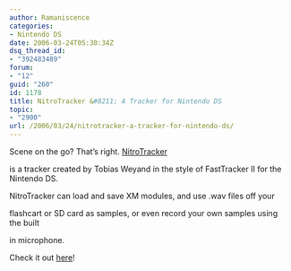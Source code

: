 ```yaml
---
author: Ramaniscence
categories:
- Nintendo DS
date: 2006-03-24T05:30:34Z
dsq_thread_id:
- "392483489"
forum:
- "12"
guid: "260"
id: 1178
title: NitroTracker &#8211; A Tracker for Nintendo DS
topic:
- "2900"
url: /2006/03/24/nitrotracker-a-tracker-for-nintendo-ds/
---
```


Scene on the go? That&#8217;s right. [NitroTracker](http://nitrotracker.tobw.net/index.php?cat_id=1)
  
is a tracker created by Tobias Weyand in the style of FastTracker II for the Nintendo DS.
  
NitroTracker can load and save XM modules, and use .wav files off your
  
flashcart or SD card as samples, or even record your own samples using the built
  
in microphone.

Check it out [here](http://nitrotracker.tobw.net/)!